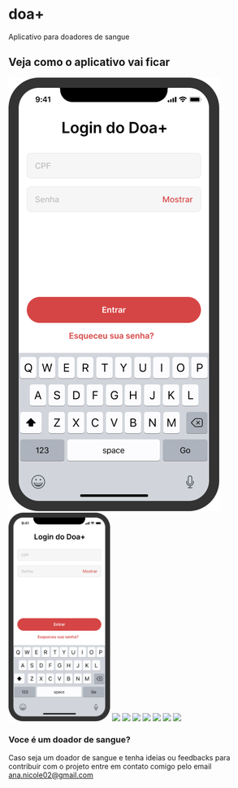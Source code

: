# doa+
Aplicativo para doadores de sangue

## Veja como o aplicativo vai ficar
![My animated logo](./assets/login.png)
<img src="./assets/login.png" alt="J" width="200"/>
<img src="./assets/cadastro" width="128"/>
<img src="assets/agenda1" width="128"/>
<img src="assets/agenda2" width="128"/>
<img src="assets/carteirinha" width="128"/>
<img src="assets/login" width="128"/>
<img src="assets/perfil" width="128"/>
<img src="assets/perfilEDIT" width="128"/>


### Voce é um doador de sangue?
Caso seja um doador de sangue e tenha ideias ou feedbacks para contribuir com o projeto entre em contato comigo pelo email ana.nicole02@gmail.com